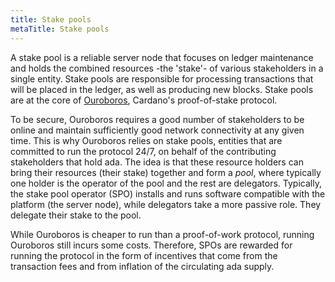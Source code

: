 ```yaml
---
title: Stake pools
metaTitle: Stake pools
---
```


A stake pool is a reliable server node that focuses on ledger maintenance and holds the combined resources  -the 'stake'- of various stakeholders in a single entity. Stake pools are responsible for processing transactions that will be placed in the ledger, as well as producing new blocks. Stake pools are at the core of [Ouroboros](https://iohk.io/en/blog/posts/2022/06/03/from-classic-to-chronos-the-implementations-of-ouroboros-explained/), Cardano's proof-of-stake protocol. 

To be secure, Ouroboros requires a good number of stakeholders to be online and maintain sufficiently good network connectivity at any given time. This is why Ouroboros relies on stake pools, entities that are committed to run the protocol 24/7, on behalf of the contributing stakeholders that hold ada. The idea is that these resource holders can bring their resources (their stake) together and form a *pool*, where typically one holder is the operator of the pool and the rest are delegators. Typically, the stake pool operator (SPO) installs and runs software compatible with the platform (the server node), while delegators take a more passive role. They delegate their stake to the pool. 

While Ouroboros is cheaper to run than a proof-of-work protocol, running Ouroboros still incurs some costs. Therefore, SPOs are rewarded for running the protocol in the form of incentives that come from the transaction fees and from inflation of the circulating ada supply.


